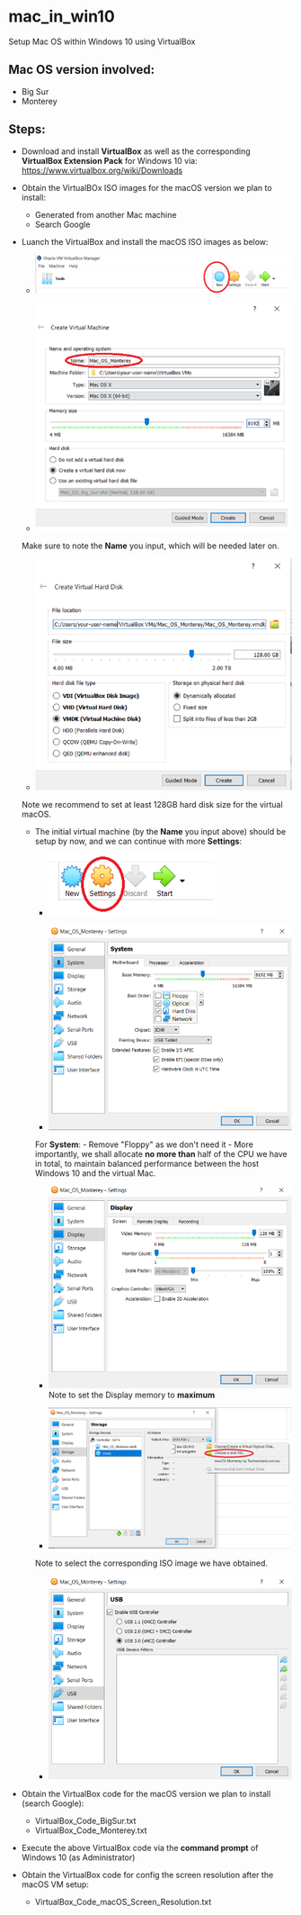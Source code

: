 # mac_in_win10
Setup Mac OS within Windows 10 using VirtualBox

## Mac OS version involved:
- Big Sur
- Monterey

## Steps:
- Download and install **VirtualBox** as well as the corresponding **VirtualBox Extension Pack** for Windows 10 via: https://www.virtualbox.org/wiki/Downloads

- Obtain the VirtualBOx ISO images for the macOS version we plan to install:
    - Generated from another Mac machine
    - Search Google 

- Luanch the VirtualBox and install the macOS ISO images as below:
    - ![click **New**](imgs/1.png)
    
    - ![click **Create**](imgs/2.png)
    
    Make sure to note the **Name** you input, which will be needed later on.

    - ![set **disk size**](imgs/3.png)

    Note we recommend to set at least 128GB hard disk size for the virtual macOS.

    - The initial virtual machine (by the **Name** you input above) should be setup by now, and we can continue with more **Settings**:
        - ![**Settings**](imgs/4.png)
        
        - ![**Settings**system](imgs/5.png)

        For **System**:
            - Remove "Floppy" as we don't need it
            -  More importantly, we shall allocate **no more than** half of the CPU we have in total, to maintain balanced performance between the host Windows 10 and the virtual Mac.

        - ![**Settings**display](imgs/6.png)
         Note to set the Display memory to **maximum**

        - ![**Settings**storage](imgs/7.png) 

        Note to select the corresponding ISO image we have obtained.

        - ![**Settings**USB](imgs/8.png) 

- Obtain the VirtualBox code for the macOS version we plan to install (search Google):
    - VirtualBox_Code_BigSur.txt
    - VirtualBox_Code_Monterey.txt

- Execute the above VirtualBox code via the **command prompt** of Windows 10 (as Administrator)

- Obtain the VirtualBox code for config the screen resolution after the macOS VM setup:
    - VirtualBox_Code_macOS_Screen_Resolution.txt



